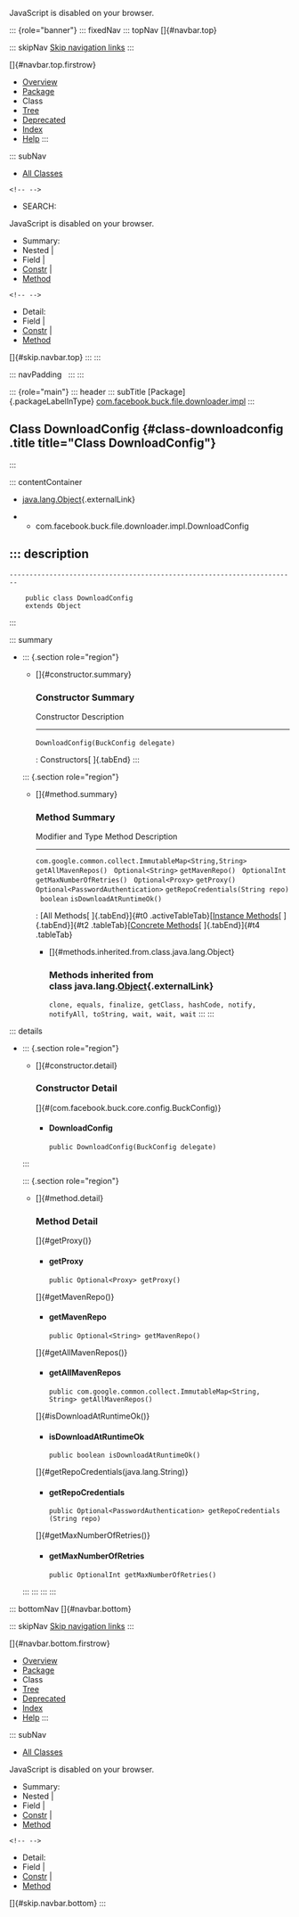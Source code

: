 <div>

JavaScript is disabled on your browser.

</div>

::: {role="banner"}
::: fixedNav
::: topNav
[]{#navbar.top}

::: skipNav
[Skip navigation links](#skip.navbar.top "Skip navigation links")
:::

[]{#navbar.top.firstrow}

-   [Overview](../../../../../../index.html)
-   [Package](package-summary.html)
-   Class
-   [Tree](package-tree.html)
-   [Deprecated](../../../../../../deprecated-list.html)
-   [Index](../../../../../../index-all.html)
-   [Help](../../../../../../help-doc.html)
:::

::: subNav
-   [All Classes](../../../../../../allclasses.html)

```{=html}
<!-- -->
```
-   SEARCH:

<div>

<div>

JavaScript is disabled on your browser.

</div>

</div>

<div>

-   Summary: 
-   Nested \| 
-   Field \| 
-   [Constr](#constructor.summary) \| 
-   [Method](#method.summary)

```{=html}
<!-- -->
```
-   Detail: 
-   Field \| 
-   [Constr](#constructor.detail) \| 
-   [Method](#method.detail)

</div>

[]{#skip.navbar.top}
:::
:::

::: navPadding
 
:::
:::

::: {role="main"}
::: header
::: subTitle
[Package]{.packageLabelInType} [com.facebook.buck.file.downloader.impl](package-summary.html)
:::

## Class DownloadConfig {#class-downloadconfig .title title="Class DownloadConfig"}
:::

::: contentContainer
-   [java.lang.Object](http://docs.oracle.com/javase/7/docs/api/java/lang/Object.html?is-external=true "class or interface in java.lang"){.externalLink}

-   -   com.facebook.buck.file.downloader.impl.DownloadConfig

::: description
-   

    ------------------------------------------------------------------------

        public class DownloadConfig
        extends Object
:::

::: summary
-   ::: {.section role="region"}
    -   []{#constructor.summary}

        ### Constructor Summary

          Constructor                             Description
          --------------------------------------- -------------
          `DownloadConfig​(BuckConfig delegate)`    

          : Constructors[ ]{.tabEnd}
    :::

    ::: {.section role="region"}
    -   []{#method.summary}

        ### Method Summary

          Modifier and Type                                         Method                              Description
          --------------------------------------------------------- ----------------------------------- -------------
          `com.google.common.collect.ImmutableMap<String,​String>`   `getAllMavenRepos()`                 
          `Optional<String>`                                        `getMavenRepo()`                     
          `OptionalInt`                                             `getMaxNumberOfRetries()`            
          `Optional<Proxy>`                                         `getProxy()`                         
          `Optional<PasswordAuthentication>`                        `getRepoCredentials​(String repo)`    
          `boolean`                                                 `isDownloadAtRuntimeOk()`            

          : [All Methods[ ]{.tabEnd}]{#t0 .activeTableTab}[[Instance
          Methods](javascript:show(2);)[ ]{.tabEnd}]{#t2
          .tableTab}[[Concrete
          Methods](javascript:show(8);)[ ]{.tabEnd}]{#t4 .tableTab}

        -   []{#methods.inherited.from.class.java.lang.Object}

            ### Methods inherited from class java.lang.[Object](http://docs.oracle.com/javase/7/docs/api/java/lang/Object.html?is-external=true "class or interface in java.lang"){.externalLink}

            `clone, equals, finalize, getClass, hashCode, notify, notifyAll, toString, wait, wait, wait`
    :::
:::

::: details
-   ::: {.section role="region"}
    -   []{#constructor.detail}

        ### Constructor Detail

        []{#<init>(com.facebook.buck.core.config.BuckConfig)}

        -   #### DownloadConfig

                public DownloadConfig​(BuckConfig delegate)
    :::

    ::: {.section role="region"}
    -   []{#method.detail}

        ### Method Detail

        []{#getProxy()}

        -   #### getProxy

            ``` methodSignature
            public Optional<Proxy> getProxy()
            ```

        []{#getMavenRepo()}

        -   #### getMavenRepo

            ``` methodSignature
            public Optional<String> getMavenRepo()
            ```

        []{#getAllMavenRepos()}

        -   #### getAllMavenRepos

            ``` methodSignature
            public com.google.common.collect.ImmutableMap<String,​String> getAllMavenRepos()
            ```

        []{#isDownloadAtRuntimeOk()}

        -   #### isDownloadAtRuntimeOk

            ``` methodSignature
            public boolean isDownloadAtRuntimeOk()
            ```

        []{#getRepoCredentials(java.lang.String)}

        -   #### getRepoCredentials

            ``` methodSignature
            public Optional<PasswordAuthentication> getRepoCredentials​(String repo)
            ```

        []{#getMaxNumberOfRetries()}

        -   #### getMaxNumberOfRetries

            ``` methodSignature
            public OptionalInt getMaxNumberOfRetries()
            ```
    :::
:::
:::
:::

::: bottomNav
[]{#navbar.bottom}

::: skipNav
[Skip navigation links](#skip.navbar.bottom "Skip navigation links")
:::

[]{#navbar.bottom.firstrow}

-   [Overview](../../../../../../index.html)
-   [Package](package-summary.html)
-   Class
-   [Tree](package-tree.html)
-   [Deprecated](../../../../../../deprecated-list.html)
-   [Index](../../../../../../index-all.html)
-   [Help](../../../../../../help-doc.html)
:::

::: subNav
-   [All Classes](../../../../../../allclasses.html)

<div>

<div>

JavaScript is disabled on your browser.

</div>

</div>

<div>

-   Summary: 
-   Nested \| 
-   Field \| 
-   [Constr](#constructor.summary) \| 
-   [Method](#method.summary)

```{=html}
<!-- -->
```
-   Detail: 
-   Field \| 
-   [Constr](#constructor.detail) \| 
-   [Method](#method.detail)

</div>

[]{#skip.navbar.bottom}
:::
